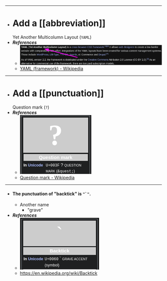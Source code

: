 - ---
- # Add a [[abbreviation]]
  Yet Another Multicolumn Layout (`YAML`)
- ***References***
	- ![image.png](./assets/image_1667989556026_0.png)
	- [YAML (framework) - Wikipedia](https://en.wikipedia.org/wiki/YAML_(framework))
- ---
- # Add a [[punctuation]]
  Question mark (`?`)
- ***References***
	- ![image.png](./assets/image_1667973510383_0.png)
	- [Question mark - Wikipedia](https://en.wikipedia.org/wiki/Question_mark)
- ---
- #### The punctuation of "backtick" is <code>"`"</code>.
    - Another name
        - "grave"
- ***References***
    - ![image.png](./assets/image_1667958422314_0.png)
    - https://en.wikipedia.org/wiki/Backtick
